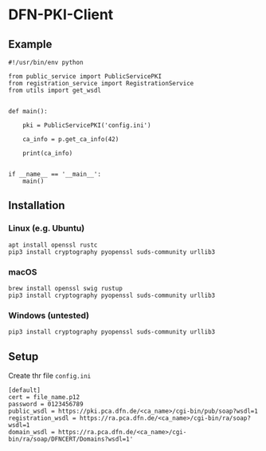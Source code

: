 # DFN-PKI-Client

## Example

```
#!/usr/bin/env python

from public_service import PublicServicePKI
from registration_service import RegistrationService
from utils import get_wsdl


def main():

    pki = PublicServicePKI('config.ini')

    ca_info = p.get_ca_info(42)

    print(ca_info)


if __name__ == '__main__':
    main()

```

## Installation

### Linux (e.g. Ubuntu)

    apt install openssl rustc
    pip3 install cryptography pyopenssl suds-community urllib3

### macOS

    brew install openssl swig rustup
    pip3 install cryptography pyopenssl suds-community urllib3

### Windows (untested)

    pip3 install cryptography pyopenssl suds-community urllib3


## Setup

Create thr file ``config.ini``

```
[default]
cert = file_name.p12
password = 0123456789
public_wsdl = https://pki.pca.dfn.de/<ca_name>/cgi-bin/pub/soap?wsdl=1
registration_wsdl = https://ra.pca.dfn.de/<ca_name>/cgi-bin/ra/soap?wsdl=1
domain_wsdl = https://ra.pca.dfn.de/<ca_name>/cgi-bin/ra/soap/DFNCERT/Domains?wsdl=1'
```
